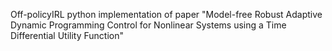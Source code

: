 Off-policyIRL python implementation of paper "Model-free Robust Adaptive Dynamic Programming Control for Nonlinear Systems using a Time Differential Utility Function"
